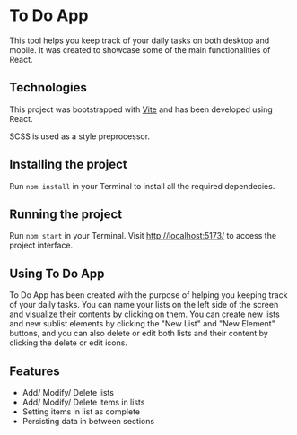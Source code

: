 # To Do App

This tool helps you keep track of your daily tasks on both desktop and mobile. It was created to showcase some of the main functionalities of React.

## Technologies

This project was bootstrapped with [Vite](https://vitejs.dev/) and has been developed using React.

SCSS is used as a style preprocessor.

## Installing the project

Run `npm install` in your Terminal to install all the required dependecies.

## Running the project

Run `npm start` in your Terminal. Visit [http://localhost:5173/](http://localhost:5173/) to access the project interface.

## Using To Do App

To Do App has been created with the purpose of helping you keeping track of your daily tasks.
You can name your lists on the left side of the screen and visualize their contents by clicking on them.
You can create new lists and new sublist elements by clicking the "New List" and "New Element" buttons, and you can also delete or edit both lists and their content by clicking the delete or edit icons.

## Features

- Add/ Modify/ Delete lists
- Add/ Modify/ Delete items in lists
- Setting items in list as complete
- Persisting data in between sections
